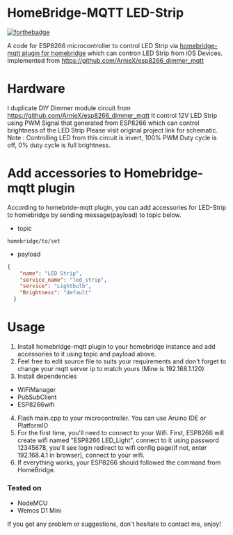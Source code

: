 

# HomeBridge-MQTT LED-Strip

[![forthebadge](https://forthebadge.com/images/badges/built-with-love.svg)](https://forthebadge.com)

A code for ESP8266 microcontroller to control LED Strip via [homebridge-mqtt plugin for homebridge](https://github.com/cflurin/homebridge-mqtt) which can contron LED Strip from iOS Devices.
Implemented from https://github.com/ArnieX/esp8266_dimmer_mqtt

# Hardware
I duplicate DIY Dimmer module circuit from https://github.com/ArnieX/esp8266_dimmer_mqtt 
It control 12V LED Strip using PWM Signal that generated from ESP8266 which can control brightness of the LED Strip
Please visit original project link for schematic.
Note : Controlling LED from this circuit is invert, 100% PWM Duty cycle is off, 0% duty cycle is full brightness.

# Add accessories to Homebridge-mqtt plugin
According to homebride-mqtt plugin, you can add accessories for LED-Strip to homebridge by sending message(payload) to topic below.

 * topic
```url
homebridge/to/set
```

 * payload
```json
{
    "name": "LED Strip",
    "service_name": "led_strip",
    "service": "Lightbulb",
    "Brightness": "default"
  }
```

# Usage
 1. Install homebridge-mqtt plugin to your homebridge instance and add accessories to it using topic and payload above.
 2. Feel free to edit source file to suits your requirements and don't forget to change your mqtt server ip to match yours (Mine is 192.168.1.120)
 3. Install dependencies
  - WiFiManager
  - PubSubClient
  - ESP8266wifi
 4. Flash main.cpp to your microcontroller. You can use Aruino IDE or PlatformIO
 5. For the first time, you'll need to connect to your Wifi. First, ESP8266 will create wifi named "ESP8266 LED_Light", connect to it using password 12345678, you'll see login redirect to wifi config page(if not, enter 192.168.4.1 in browser), connect to your wifi.
 6. If everything works, your ESP8266 should followed the command from HomeBridge.


### Tested on
* NodeMCU
* Wemos D1 Mini


If you got any problem or suggestions, don't hesitate to contact me, enjoy!


